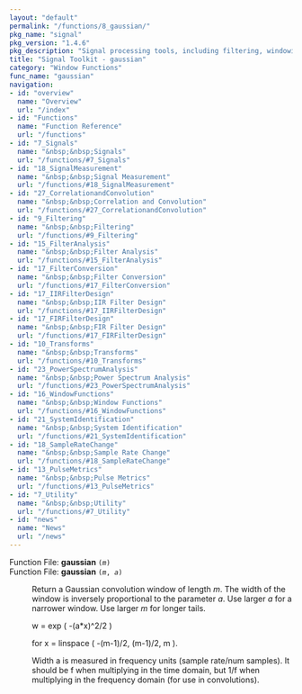 ```yaml
---
layout: "default"
permalink: "/functions/8_gaussian/"
pkg_name: "signal"
pkg_version: "1.4.6"
pkg_description: "Signal processing tools, including filtering, windowing and display functions."
title: "Signal Toolkit - gaussian"
category: "Window Functions"
func_name: "gaussian"
navigation:
- id: "overview"
  name: "Overview"
  url: "/index"
- id: "Functions"
  name: "Function Reference"
  url: "/functions"
- id: "7_Signals"
  name: "&nbsp;&nbsp;Signals"
  url: "/functions/#7_Signals"
- id: "18_SignalMeasurement"
  name: "&nbsp;&nbsp;Signal Measurement"
  url: "/functions/#18_SignalMeasurement"
- id: "27_CorrelationandConvolution"
  name: "&nbsp;&nbsp;Correlation and Convolution"
  url: "/functions/#27_CorrelationandConvolution"
- id: "9_Filtering"
  name: "&nbsp;&nbsp;Filtering"
  url: "/functions/#9_Filtering"
- id: "15_FilterAnalysis"
  name: "&nbsp;&nbsp;Filter Analysis"
  url: "/functions/#15_FilterAnalysis"
- id: "17_FilterConversion"
  name: "&nbsp;&nbsp;Filter Conversion"
  url: "/functions/#17_FilterConversion"
- id: "17_IIRFilterDesign"
  name: "&nbsp;&nbsp;IIR Filter Design"
  url: "/functions/#17_IIRFilterDesign"
- id: "17_FIRFilterDesign"
  name: "&nbsp;&nbsp;FIR Filter Design"
  url: "/functions/#17_FIRFilterDesign"
- id: "10_Transforms"
  name: "&nbsp;&nbsp;Transforms"
  url: "/functions/#10_Transforms"
- id: "23_PowerSpectrumAnalysis"
  name: "&nbsp;&nbsp;Power Spectrum Analysis"
  url: "/functions/#23_PowerSpectrumAnalysis"
- id: "16_WindowFunctions"
  name: "&nbsp;&nbsp;Window Functions"
  url: "/functions/#16_WindowFunctions"
- id: "21_SystemIdentification"
  name: "&nbsp;&nbsp;System Identification"
  url: "/functions/#21_SystemIdentification"
- id: "18_SampleRateChange"
  name: "&nbsp;&nbsp;Sample Rate Change"
  url: "/functions/#18_SampleRateChange"
- id: "13_PulseMetrics"
  name: "&nbsp;&nbsp;Pulse Metrics"
  url: "/functions/#13_PulseMetrics"
- id: "7_Utility"
  name: "&nbsp;&nbsp;Utility"
  url: "/functions/#7_Utility"
- id: "news"
  name: "News"
  url: "/news"
---
```

<dl class="first-deftypefn">
<dt class="deftypefn" id="index-gaussian"><span class="category-def">Function File: </span><span><strong class="def-name">gaussian</strong> <code class="def-code-arguments">(<var class="var">m</var>)</code><a class="copiable-link" href="#index-gaussian"></a></span></dt>
<dt class="deftypefnx def-cmd-deftypefn" id="index-gaussian-1"><span class="category-def">Function File: </span><span><strong class="def-name">gaussian</strong> <code class="def-code-arguments">(<var class="var">m</var>, <var class="var">a</var>)</code><a class="copiable-link" href="#index-gaussian-1"></a></span></dt>
<dd>
<p>Return a Gaussian convolution window of length <var class="var">m</var>.  The width of the
 window is inversely proportional to the parameter <var class="var">a</var>.  Use larger
 <var class="var">a</var> for a narrower window.  Use larger <var class="var">m</var> for longer tails.
</p>
<p>w = exp ( -(a*x)^2/2 )
</p>
<p>for x = linspace ( -(m-1)/2, (m-1)/2, m ).
</p>
<p>Width a is measured in frequency units (sample rate/num samples).
 It should be f when multiplying in the time domain, but 1/f when
 multiplying in the frequency domain (for use in convolutions).
 </p></dd></dl>